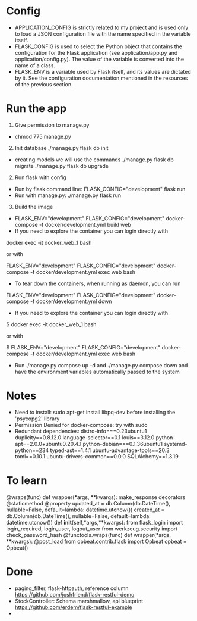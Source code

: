 # Config
- APPLICATION_CONFIG is strictly related to my project and is used only to load a JSON configuration file with the name specified in the variable itself.
- FLASK_CONFIG is used to select the Python object that contains the configuration for the Flask application (see application/app.py and application/config.py). The value of the variable is converted into the name of a class.
- FLASK_ENV is a variable used by Flask itself, and its values are dictated by it. See the configuration documentation mentioned in the resources of the previous section.

# Run the app
1. Give permission to manage.py
- chmod 775 manage.py
2. Init database
./manage.py flask db init
- creating models we will use the commands 
./manage.py flask db migrate
./manage.py flask db upgrade
2. Run flask with config
- Run by flask command line: FLASK_CONFIG="development" flask run
- Run with manage.py: ./manage.py flask run
3. Build the image
- FLASK_ENV="development" FLASK_CONFIG="development" docker-compose -f docker/development.yml build web
- If you need to explore the container you can login directly with

docker exec -it docker_web_1 bash

or with

FLASK_ENV="development" FLASK_CONFIG="development" docker-compose -f docker/development.yml exec web bash

- To tear down the containers, when running as daemon, you can run

FLASK_ENV="development" FLASK_CONFIG="development" docker-compose -f docker/development.yml down

- If you need to explore the container you can login directly with

$ docker exec -it docker_web_1 bash

or with

$ FLASK_ENV="development" FLASK_CONFIG="development" docker-compose -f docker/development.yml exec web bash

- Run ./manage.py compose up -d and ./manage.py compose down and have the environment variables automatically passed to the system

# Notes
- Need to install: sudo apt-get install libpq-dev before installing the 'psycopg2' library
- Permission Denied for docker-compose: try with sudo
- Redundant dependencies:
distro-info===0.23ubuntu1
duplicity==0.8.12.0
language-selector==0.1
louis==3.12.0
python-apt==2.0.0+ubuntu0.20.4.1
python-debian===0.1.36ubuntu1
systemd-python==234
typed-ast==1.4.1
ubuntu-advantage-tools==20.3
toml==0.10.1
ubuntu-drivers-common==0.0.0
SQLAlchemy==1.3.19

# To learn
@wraps(func)
    def wrapper(*args, **kwargs):
make_response
decorators
@staticmethod
@property
updated_at = db.Column(db.DateTime(), nullable=False, default=lambda: datetime.utcnow())
created_at = db.Column(db.DateTime(), nullable=False, default=lambda: datetime.utcnow())
def __init__(self,*args,**kwargs):
from flask_login import login_required, login_user, logout_user
from werkzeug.security import check_password_hash
@functools.wraps(func)
    def wrapper(*args, **kwargs):
@post_load
from opbeat.contrib.flask import Opbeat
opbeat = Opbeat()

# Done
- paging_filter, flask-httpauth, reference column
https://github.com/joshfriend/flask-restful-demo
- StockController: Schema marshmallow, api blueprint
https://github.com/erdem/flask-restful-example
- 